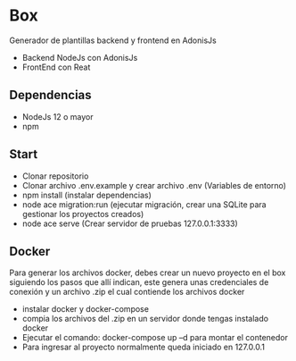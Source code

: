 # Box
Generador de plantillas backend y frontend en AdonisJs

  - Backend NodeJs con AdonisJs
  - FrontEnd con Reat

## Dependencias
  - NodeJs 12 o mayor
  - npm
  
## Start
  - Clonar repositorio 
  - Clonar archivo .env.example y crear archivo .env (Variables de entorno)
  - npm install (instalar dependencias)
  - node ace migration:run (ejecutar migración, crear una SQLite para gestionar los proyectos creados)
  - node ace serve (Crear servidor de pruebas 127.0.0.1:3333)




## Docker

Para generar los archivos docker, debes crear un nuevo proyecto en el box siguiendo los pasos que allí indican, este genera unas credenciales de conexión y un archivo .zip el cual contiende los archivos docker

* instalar docker y docker-compose
* compia los archivos del .zip en un servidor donde tengas instalado docker
* Ejecutar el comando: docker-compose up –d para montar el contenedor
* Para ingresar al proyecto normalmente queda iniciado en 127.0.0.1

